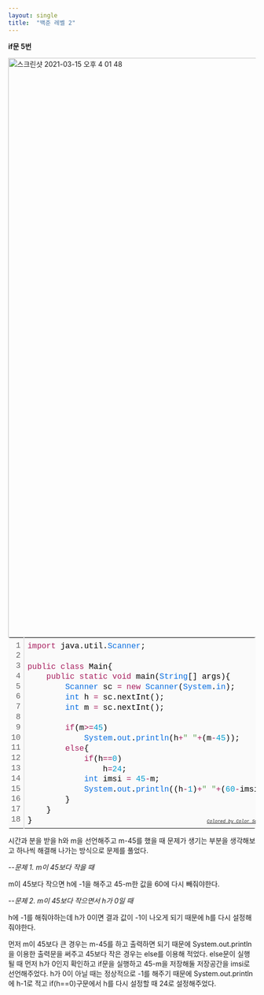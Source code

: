 ```yaml
---
layout: single
title:  "백준 레벨 2"
---
```


__if문 5번__

<img width="1177" alt="스크린샷 2021-03-15 오후 4 01 48" src="https://user-images.githubusercontent.com/72716956/111115523-121fb580-85a8-11eb-9969-27ff92ad0a6a.png">

<div class="colorscripter-code" style="color:#010101;font-family:Consolas, 'Liberation Mono', Menlo, Courier, monospace !important; position:relative !important;overflow:auto"><table class="colorscripter-code-table" style="margin:0;padding:0;border:none;background-color:#fafafa;border-radius:4px;" cellspacing="0" cellpadding="0"><tr><td style="padding:6px;border-right:2px solid #e5e5e5"><div style="margin:0;padding:0;word-break:normal;text-align:right;color:#666;font-family:Consolas, 'Liberation Mono', Menlo, Courier, monospace !important;line-height:130%"><div style="line-height:130%">1</div><div style="line-height:130%">2</div><div style="line-height:130%">3</div><div style="line-height:130%">4</div><div style="line-height:130%">5</div><div style="line-height:130%">6</div><div style="line-height:130%">7</div><div style="line-height:130%">8</div><div style="line-height:130%">9</div><div style="line-height:130%">10</div><div style="line-height:130%">11</div><div style="line-height:130%">12</div><div style="line-height:130%">13</div><div style="line-height:130%">14</div><div style="line-height:130%">15</div><div style="line-height:130%">16</div><div style="line-height:130%">17</div><div style="line-height:130%">18</div></div></td><td style="padding:6px 0;text-align:left"><div style="margin:0;padding:0;color:#010101;font-family:Consolas, 'Liberation Mono', Menlo, Courier, monospace !important;line-height:130%"><div style="padding:0 6px; white-space:pre; line-height:130%"><span style="color:#a71d5d">import</span>&nbsp;java.util.<span style="color:#066de2">Scanner</span>;</div><div style="padding:0 6px; white-space:pre; line-height:130%">&nbsp;</div><div style="padding:0 6px; white-space:pre; line-height:130%"><span style="color:#a71d5d">public</span>&nbsp;<span style="color:#a71d5d">class</span>&nbsp;Main{</div><div style="padding:0 6px; white-space:pre; line-height:130%">&nbsp;&nbsp;&nbsp;&nbsp;<span style="color:#a71d5d">public</span>&nbsp;<span style="color:#a71d5d">static</span>&nbsp;<span style="color:#a71d5d">void</span>&nbsp;main(<span style="color:#066de2">String</span>[]&nbsp;args){</div><div style="padding:0 6px; white-space:pre; line-height:130%">&nbsp;&nbsp;&nbsp;&nbsp;&nbsp;&nbsp;&nbsp;&nbsp;<span style="color:#066de2">Scanner</span>&nbsp;sc&nbsp;<span style="color:#0086b3"></span><span style="color:#a71d5d">=</span>&nbsp;<span style="color:#a71d5d">new</span>&nbsp;<span style="color:#066de2">Scanner</span>(<span style="color:#066de2">System</span>.<span style="color:#066de2">in</span>);</div><div style="padding:0 6px; white-space:pre; line-height:130%">&nbsp;&nbsp;&nbsp;&nbsp;&nbsp;&nbsp;&nbsp;&nbsp;<span style="color:#066de2">int</span>&nbsp;h&nbsp;<span style="color:#0086b3"></span><span style="color:#a71d5d">=</span>&nbsp;sc.nextInt();</div><div style="padding:0 6px; white-space:pre; line-height:130%">&nbsp;&nbsp;&nbsp;&nbsp;&nbsp;&nbsp;&nbsp;&nbsp;<span style="color:#066de2">int</span>&nbsp;m&nbsp;<span style="color:#0086b3"></span><span style="color:#a71d5d">=</span>&nbsp;sc.nextInt();</div><div style="padding:0 6px; white-space:pre; line-height:130%">&nbsp;&nbsp;&nbsp;&nbsp;&nbsp;&nbsp;&nbsp;&nbsp;</div><div style="padding:0 6px; white-space:pre; line-height:130%">&nbsp;&nbsp;&nbsp;&nbsp;&nbsp;&nbsp;&nbsp;&nbsp;<span style="color:#a71d5d">if</span>(m<span style="color:#0086b3"></span><span style="color:#a71d5d">&gt;</span><span style="color:#0086b3"></span><span style="color:#a71d5d">=</span><span style="color:#0099cc">45</span>)</div><div style="padding:0 6px; white-space:pre; line-height:130%">&nbsp;&nbsp;&nbsp;&nbsp;&nbsp;&nbsp;&nbsp;&nbsp;&nbsp;&nbsp;&nbsp;&nbsp;<span style="color:#066de2">System</span>.<span style="color:#066de2">out</span>.<span style="color:#066de2">println</span>(h<span style="color:#0086b3"></span><span style="color:#a71d5d">+</span><span style="color:#63a35c">"&nbsp;"</span><span style="color:#0086b3"></span><span style="color:#a71d5d">+</span>(m<span style="color:#0086b3"></span><span style="color:#a71d5d">-</span><span style="color:#0099cc">45</span>));</div><div style="padding:0 6px; white-space:pre; line-height:130%">&nbsp;&nbsp;&nbsp;&nbsp;&nbsp;&nbsp;&nbsp;&nbsp;<span style="color:#a71d5d">else</span>{</div><div style="padding:0 6px; white-space:pre; line-height:130%">&nbsp;&nbsp;&nbsp;&nbsp;&nbsp;&nbsp;&nbsp;&nbsp;&nbsp;&nbsp;&nbsp;&nbsp;<span style="color:#a71d5d">if</span>(h<span style="color:#0086b3"></span><span style="color:#a71d5d">=</span><span style="color:#0086b3"></span><span style="color:#a71d5d">=</span><span style="color:#0099cc">0</span>)</div><div style="padding:0 6px; white-space:pre; line-height:130%">&nbsp;&nbsp;&nbsp;&nbsp;&nbsp;&nbsp;&nbsp;&nbsp;&nbsp;&nbsp;&nbsp;&nbsp;&nbsp;&nbsp;&nbsp;&nbsp;h<span style="color:#0086b3"></span><span style="color:#a71d5d">=</span><span style="color:#0099cc">24</span>;</div><div style="padding:0 6px; white-space:pre; line-height:130%">&nbsp;&nbsp;&nbsp;&nbsp;&nbsp;&nbsp;&nbsp;&nbsp;&nbsp;&nbsp;&nbsp;&nbsp;<span style="color:#066de2">int</span>&nbsp;imsi&nbsp;<span style="color:#0086b3"></span><span style="color:#a71d5d">=</span>&nbsp;<span style="color:#0099cc">45</span><span style="color:#a71d5d">-</span>m;</div><div style="padding:0 6px; white-space:pre; line-height:130%">&nbsp;&nbsp;&nbsp;&nbsp;&nbsp;&nbsp;&nbsp;&nbsp;&nbsp;&nbsp;&nbsp;&nbsp;<span style="color:#066de2">System</span>.<span style="color:#066de2">out</span>.<span style="color:#066de2">println</span>((h<span style="color:#0086b3"></span><span style="color:#a71d5d">-</span><span style="color:#0099cc">1</span>)<span style="color:#0086b3"></span><span style="color:#a71d5d">+</span><span style="color:#63a35c">"&nbsp;"</span><span style="color:#0086b3"></span><span style="color:#a71d5d">+</span>(<span style="color:#0099cc">60</span><span style="color:#a71d5d">-</span>imsi));</div><div style="padding:0 6px; white-space:pre; line-height:130%">&nbsp;&nbsp;&nbsp;&nbsp;&nbsp;&nbsp;&nbsp;&nbsp;}</div><div style="padding:0 6px; white-space:pre; line-height:130%">&nbsp;&nbsp;&nbsp;&nbsp;}</div><div style="padding:0 6px; white-space:pre; line-height:130%">}</div></div><div style="text-align:right;margin-top:-13px;margin-right:5px;font-size:9px;font-style:italic"><a href="http://colorscripter.com/info#e" target="_blank" style="color:#e5e5e5text-decoration:none">Colored by Color Scripter</a></div></td><td style="vertical-align:bottom;padding:0 2px 4px 0"><a href="http://colorscripter.com/info#e" target="_blank" style="text-decoration:none;color:white"><span style="font-size:9px;word-break:normal;background-color:#e5e5e5;color:white;border-radius:10px;padding:1px">cs</span></a></td></tr></table></div>


시간과 분을 받을 h와 m을 선언해주고 m-45를 했을 때 문제가 생기는 부분을 생각해보고 하나씩 해결해 나가는 방식으로 문제를 풀었다.

--*문제 1. m이 45보다 작을 때*

m이 45보다 작으면 h에 -1을 해주고 45-m한 값을 60에 다시 빼줘야한다.

--*문제 2. m이 45보다 작으면서 h가 0일 때*

h에 -1를 해줘야하는데 h가 0이면 결과 값이 -1이 나오게 되기 때문에 h를 다시 설정해줘야한다.

먼저 m이 45보다 큰 경우는 m-45를 하고 출력하면 되기 때문에 System.out.println을 이용한 출력문을 써주고 45보다 작은 경우는 else를 이용해 적었다.
else문이 실행될 때 먼저 h가 0인지 확인하고 if문을 실행하고 45-m을 저장해둘 저장공간을 imsi로 선언해주었다.
h가 0이 아닐 때는 정상적으로 -1를 해주기 때문에 System.out.println에 h-1로 적고 if(h==0)구문에서 h를 다시 설정할 때 24로 설정해주었다.
